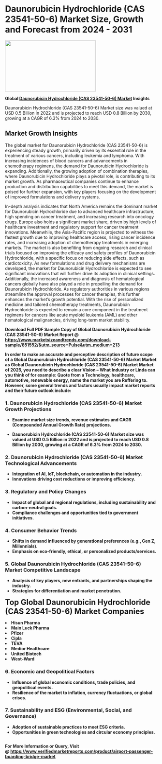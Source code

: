 <H1>Daunorubicin Hydrochloride (CAS 23541-50-6) Market Size, Growth and Forecast from 2024 - 2031</H1><img class="aligncenter size-medium wp-image-584254" src="https://thirdeyenews.in/wp-content/uploads/2024/09/Global-Market-Research-300x168.jpeg" alt="" width="300" height="168" /><p><strong>Global&nbsp;<a href="https://www.marketsizeandtrends.com/download-sample/851552/&amp;utm_source=Pulse&amp;utm_medium=213">Daunorubicin Hydrochloride (CAS 23541-50-6) Market</a> Insights</strong></p><p>Daunorubicin Hydrochloride (CAS 23541-50-6) Market size was valued at USD 0.5 Billion in 2022 and is projected to reach USD 0.8 Billion by 2030, growing at a CAGR of 6.3% from 2024 to 2030.</p><p><h2>Market Growth Insights</h2> <p>The global market for Daunorubicin Hydrochloride (CAS 23541-50-6) is experiencing steady growth, primarily driven by its essential role in the treatment of various cancers, including leukemia and lymphoma. With increasing incidences of blood cancers and advancements in chemotherapy regimens, the demand for Daunorubicin Hydrochloride is expanding. Additionally, the growing adoption of combination therapies, where Daunorubicin Hydrochloride plays a pivotal role, is contributing to its market growth. As pharmaceutical companies continue to enhance production and distribution capabilities to meet this demand, the market is poised for further expansion, with key players focusing on the development of improved formulations and delivery systems.</p> <p><strong></strong></p> <p>In-depth analysis indicates that North America remains the dominant market for Daunorubicin Hydrochloride due to advanced healthcare infrastructure, high spending on cancer treatment, and increasing research into oncology drugs. Europe also holds a significant market share, driven by high levels of healthcare investment and regulatory support for cancer treatment innovations. Meanwhile, the Asia-Pacific region is projected to witness the fastest growth due to improving healthcare access, rising cancer incidence rates, and increasing adoption of chemotherapy treatments in emerging markets. The market is also benefiting from ongoing research and clinical trials focused on improving the efficacy and safety profiles of Daunorubicin Hydrochloride, with a specific focus on reducing side effects, such as cardiotoxicity. As new formulations and drug delivery mechanisms are developed, the market for Daunorubicin Hydrochloride is expected to see significant innovations that will further drive its adoption in clinical settings. Additionally, the increased awareness and diagnosis of hematological cancers globally have also played a role in propelling the demand for Daunorubicin Hydrochloride. As regulatory authorities in various regions streamline the approval processes for cancer therapies, this further enhances the market’s growth potential. With the rise of personalized medicine and tailored chemotherapy treatments, Daunorubicin Hydrochloride is expected to remain a core component in the treatment regimens for cancers like acute myeloid leukemia (AML) and other hematological malignancies, driving long-term market stability.</p> <p><strong></p><p><span class=""><strong>Download Full PDF Sample Copy of Global Daunorubicin Hydrochloride (CAS 23541-50-6) Market Report</strong> @ <a href="https://www.marketsizeandtrends.com/download-sample/851552/&amp;utm_source=Pulse&amp;utm_medium=213" target="_blank">https://www.marketsizeandtrends.com/download-sample/851552/&amp;utm_source=Pulse&amp;utm_medium=213</a></span></p><p>In order to make an accurate and perceptive description of future scope of a Global&nbsp;Daunorubicin Hydrochloride (CAS 23541-50-6) Market Market as Global&nbsp;Daunorubicin Hydrochloride (CAS 23541-50-6) Market Market of 2025, you need to describe a clear Vision &ndash; What Industry or Linda can you think of for example: Quote from a Technology, healthcare, automotive, renewable energy, name the market you are Reffering to. However, some general trends and factors usually impact market reports and their future outlook include:</p><h3>1.&nbsp;<strong>Daunorubicin Hydrochloride (CAS 23541-50-6) Market Growth Projections</strong></h3><ul><li>Examine market size trends, revenue estimates and CAGR (Compounded Annual Growth Rate) projections.</li><li><p>Daunorubicin Hydrochloride (CAS 23541-50-6) Market size was valued at USD 0.5 Billion in 2022 and is projected to reach USD 0.8 Billion by 2030, growing at a CAGR of 6.3% from 2024 to 2030.</p></li></ul><h3>2.&nbsp;<strong>Daunorubicin Hydrochloride (CAS 23541-50-6) Market Technological Advancements</strong></h3><ul><li>Integration of AI, IoT, blockchain, or automation in the industry.</li><li>Innovations driving cost reductions or improving efficiency.</li></ul><h3>3.&nbsp;<strong>Regulatory and Policy Changes</strong></h3><ul><li>Impact of global and regional regulations, including sustainability and carbon-neutral goals.</li><li>Compliance challenges and opportunities tied to government initiatives.</li></ul><h3>4.&nbsp;<strong>Consumer Behavior Trends</strong></h3><ul><li>Shifts in demand influenced by generational preferences (e.g., Gen Z, Millennials).</li><li>Emphasis on eco-friendly, ethical, or personalized products/services.</li></ul><h3>5.&nbsp;<strong>Global Daunorubicin Hydrochloride (CAS 23541-50-6) Market Competitive Landscape</strong></h3><ul><li>Analysis of key players, new entrants, and partnerships shaping the industry.</li><li>Strategies for differentiation and market penetration.</li></ul><p data-pm-slice="1 1 []"><span style="color: inherit; font-family: inherit; font-size: 25px;">Top Global Daunorubicin Hydrochloride (CAS 23541-50-6) Market Companies</span></p><div class="" data-test-id=""><p><li>Hisun Pharma</li><li> Main Luck Pharma</li><li> Pfizer</li><li> Cipla</li><li> TEVA</li><li> Medior Healthcare</li><li> United Biotech</li><li> West-Ward</li></p></div><h3>6.&nbsp;<strong>Economic and Geopolitical Factors</strong></h3><ul><li>Influence of global economic conditions, trade policies, and geopolitical events.</li><li>Resilience of the market to inflation, currency fluctuations, or global crises.</li></ul><h3>7.&nbsp;<strong>Sustainability and ESG (Environmental, Social, and Governance)</strong></h3><ul><li>Adoption of sustainable practices to meet ESG criteria.</li><li>Opportunities in green technologies and circular economy principles.</li></ul><h2><strong style="font-size: 14px;">For More Information or Query, Visit @&nbsp;</strong><a style="background-color: #ffffff; font-size: 14px;" href="https://www.marketsizeandtrends.com/report/daunorubicin-hydrochloride-cas-23541-50-6-market/" target="_blank">https://www.verifiedmarketreports.com/product/airport-passenger-boarding-bridge-market</a></h2>
